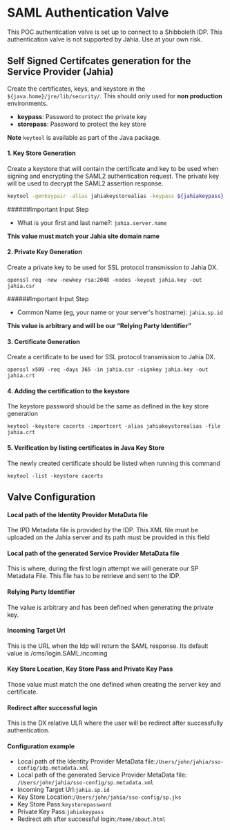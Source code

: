 # SAML Authentication Valve
This POC authentication valve is set up to connect to a Shibboleth IDP.  This authentication valve is not supported by Jahia.  Use at your own risk.

## Self Signed Certifcates generation for the Service Provider (Jahia)
Create the certificates, keys, and keystore in the `${java.home}/jre/lib/security/`.  This should only used for **non production** environments.

- **keypass**: Password to protect the private key
- **storepass**: Password to protect the key store

**Note** `keytool` is available as part of the Java package. 

#### 1. Key Store Generation

Create a keystore that will contain the certificate and key to be used when signing and encrypting the SAML2 authentication request.  The private key will be used to decrypt the SAML2 assertion response.
```sh
keytool -genkeypair -alias jahiakeystorealias -keypass ${jahiakeypass} -keystore sp.jks -storepass ${keystorepassword} -keyalg RSA -keysize 2048 -validity 3650
```

######Important Input Step
- What is your first and last name?: `jahia.server.name`

**This value must match your Jahia site domain name**

#### 2. Private Key Generation
Create a private key to be used for SSL protocol transmission to Jahia DX.

```
openssl req -new -newkey rsa:2048 -nodes -keyout jahia.key -out jahia.csr
```
######Important Input Step

- Common Name (eg, your name or your server's hostname): `jahia.sp.id`

**This value is arbitrary and will be our “Relying Party Identifier”**


#### 3. Certificate Generation
Create a certificate to be used for SSL protocol transmission to Jahia DX.

```
openssl x509 -req -days 365 -in jahia.csr -signkey jahia.key -out jahia.crt
```

#### 4. Adding the certification to the keystore

The keystore password should be the same as defined in the key store generation

```
keytool -keystore cacerts -importcert -alias jahiakeystorealias -file jahia.crt
```

#### 5. Verification by listing certificates in Java Key Store

The newly created certificate should be listed when running this command

```
keytool -list -keystore cacerts
```

## Valve Configuration

#### Local path of the Identity Provider MetaData file
The IPD Metadata file is provided by the IDP. This XML file must be uploaded on the Jahia server and its path must be provided in this field

#### Local path of the generated Service Provider MetaData file
This is where, during the first login attempt we will generate our SP Metadata File. This file has to be retrieve and sent to the IDP.

#### Relying Party Identifier
The value is arbitrary and has been defined when generating the private key.

#### Incoming Target Url
This is the URL when the Idp will return the SAML response. Its default value is /cms/login.SAML.incoming

#### Key Store Location, Key Store Pass and Private Key Pass
Those value must match the one defined when creating the server key and certificate.

#### Redirect after successful login
This is the DX relative ULR where the user will be redirect after successfully authentication.

#### Configuration example

- Local path of the Identity Provider MetaData file:`/Users/john/jahia/sso-config/idp.metadata.xml`
- Local path of the generated Service Provider MetaData file:
`/Users/john/jahia/sso-config/sp.metadata.xml`
- Incoming Target Url:`jahia.sp.id`
- Key Store Location:`/Users/john/jahia/sso-config/sp.jks`
- Key Store Pass:`keystorepassword`
- Private Key Pass:`jahiakeypass`
- Redirect ath sfter successful login:`/home/about.html`